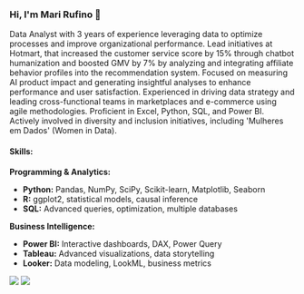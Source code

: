 ### Hi, I'm Mari Rufino 👋


Data Analyst with 3 years of experience leveraging data to optimize processes and improve organizational performance. Lead initiatives at Hotmart, that increased the customer service score by 15% through chatbot humanization and boosted GMV by 7% by analyzing and integrating affiliate behavior profiles into the recommendation system. Focused on measuring AI product impact and generating insightful analyses to enhance performance and user satisfaction. Experienced in driving data strategy and leading cross-functional teams in marketplaces and e-commerce using agile methodologies. Proficient in Excel, Python, SQL, and Power BI. Actively involved in diversity and inclusion initiatives, including 'Mulheres em Dados' (Women in Data).

#### Skills:
**Programming & Analytics:**
- **Python:** Pandas, NumPy, SciPy, Scikit-learn, Matplotlib, Seaborn
- **R:** ggplot2, statistical models, causal inference
- **SQL:** Advanced queries, optimization, multiple databases

**Business Intelligence:**
- **Power BI:** Interactive dashboards, DAX, Power Query
- **Tableau:** Advanced visualizations, data storytelling
- **Looker:** Data modeling, LookML, business metrics
    
<div> 
  <a href = "mailto:mari.rufino@gmail.com"><img src="https://img.shields.io/badge/-Gmail-%23333?style=for-the-badge&logo=gmail&logoColor=white" target="_blank"></a>
  <a href="https://www.linkedin.com/in/mariana-rufino-g/" target="_blank"><img src="https://img.shields.io/badge/-LinkedIn-%230077B5?style=for-the-badge&logo=linkedin&logoColor=white" target="_blank"></a> 
<!--
**mari-rufino-g/mari-rufino-g** is a ✨ _special_ ✨ repository because its `README.md` (this file) appears on your GitHub profile.

Here are some ideas to get you started:

